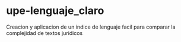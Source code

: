 # upe-lenguaje_claro
 Creacion y aplicacion de un indice de lenguaje facil para comparar la complejidad de textos juridicos
